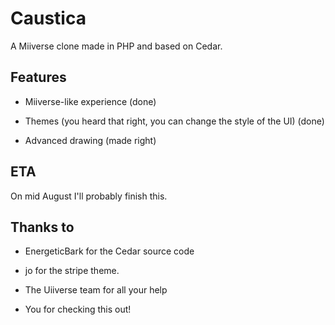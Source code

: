 # Caustica
A Miiverse clone made in PHP and based on Cedar.

## Features

- Miiverse-like experience (done)

- Themes (you heard that right, you can change the style of the UI) (done)

- Advanced drawing (made right)

## ETA

On mid August I'll probably finish this.

## Thanks to

- EnergeticBark for the Cedar source code

- jo for the stripe theme.

- The Uiiverse team for all your help

- You for checking this out!
